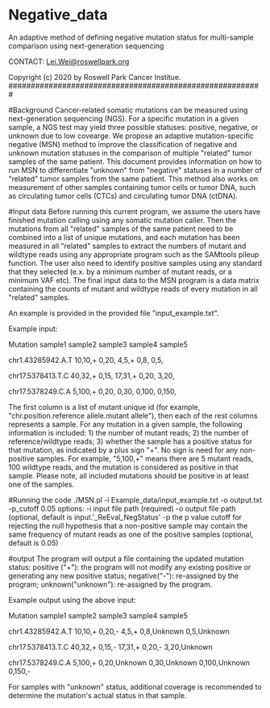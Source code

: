 # Negative_data
An adaptive method of defining negative mutation status for multi-sample comparison using next-generation sequencing

CONTACT: Lei.Wei@roswellpark.org

Copyright (c) 2020 by Roswell Park Cancer Institue. #########################################################

#Background
Cancer-related somatic mutations can be measured using next-generation sequencing (NGS). For a specific mutation in a given sample, a NGS test may yield three possible statuses: positive, negative, or unknown due to low covearge. We propose an adaptive mutation-specific negative (MSN) method to improve the classification of negative and unknown mutation statuses in the comparison of multiple "related" tumor samples of the same patient. This document provides information on how to run MSN to differentiate "unknown" from "negative" statuses in a number of "related" tumor samples from the same patient. This method also works on measurement of other samples containing tumor cells or tumor DNA, such as circulating tumor cells (CTCs) and circulating tumor DNA (ctDNA).

#Input data
Before running this current program, we assume the users have finished mutation calling using any somatic mutation caller. Then the mutations from all "related" samples of the same patient need to be combined into a list of unique mutations, and each mutation has been measured in all "related" samples to extract the numbers of mutant and wildtype reads using any appropriate program such as the SAMtools pileup function. The user also need to identify positive samples using any standard that they selected (e.x. by a minimum number of mutant reads, or a minimum VAF etc). The final input data to the MSN program is a data matrix containing the counts of mutant and wildtype reads of every mutation in all "related" samples. 

An example is provided in the provided file "input_example.txt". 

Example input:

Mutation        sample1 sample2 sample3 sample4 sample5

chr1.43285942.A.T       10,10,+ 0,20,   4,5,+   0,8,    0,5,

chr17.5378413.T.C       40,32,+ 0,15,   17,31,+ 0,20,   3,20,

chr17.5378249.C.A       5,100,+ 0,20,   0,30,   0,100,  0,150,

The first column is a list of mutant unique id (for example, "chr.position.reference allele.mutant allele"), then each of the rest columns represents a sample. For any mutation in a given sample, the following information is included: 1) the number of mutant reads; 2) the number of reference/wildtype reads; 3) whether the sample has a positive status for that mutation, as indicated by a plus sign "+". No sign is need for any non-positive samples. For example, "5,100,+" means there are 5 mutant reads,  100 wildtype reads, and the mutation is considered as positive in that sample.  Please note, all included mutations should be positive in at least one of the samples.

#Running the code
    ./MSN.pl -i Example_data/input_example.txt -o output.txt -p_cutoff 0.05
options:
-i input file path (required)
-o output file path (optional, default is input.'_ReEval_NegStatus'
-p the p value cutoff for rejecting the null hypothesis that a non-positive sample may contain the same frequency of mutant reads as one of the positive samples (optional, default is 0.05)

#output
The program will output a file containing the updated mutation status:
positive ("+"): the program will not modify any existing positive or generating any new positive status;
negative("-"): re-assigned by the program;
unknown("unknown"): re-assigned by the program. 

Example output using the above input:

Mutation        sample1 sample2 sample3 sample4 sample5

chr1.43285942.A.T       10,10,+ 0,20,-  4,5,+   0,8,Unknown     0,5,Unknown

chr17.5378413.T.C       40,32,+ 0,15,-  17,31,+ 0,20,-  3,20,Unknown

chr17.5378249.C.A       5,100,+ 0,20,Unknown    0,30,Unknown    0,100,Unknown   0,150,-

For samples with "unknown" status, additional coverage is recommended to determine the mutation's actual status in that sample. 


